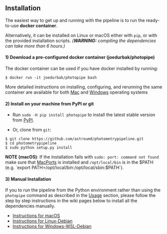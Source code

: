 ## Installation

The easiest way to get up and running with the pipeline is to run the ready-to-use **docker container**.

Alternatively, it can be installed on Linux or macOS either with `pip`, or with the provided installation scripts.
_(**WARNING:** compiling the dependencies can take more than 6 hours.)_

#### 1) Download a pre-configured docker container (joedurbak/photopipe)

The docker container can be used if you have docker installed by running:

    $ docker run -it joedurbak/photopipe bash
    
More detailed instructions on installing, configuring, and rerunning the same container are available for both [Mac](https://github.com/astroumd/photometrypipeline/wiki/Docker-Instructions-on-Mac) and [Windows](https://github.com/astroumd/photometrypipeline/wiki/Docker-Instructions-on-Windows) operating systems

#### 2) Install on your machine from PyPI or git

* Run `sudo -H pip install photopipe` to install the latest stable version from [PyPI](https://pypi.python.org/pypi/photopipe). 

* Or, clone from `git`:

 ```
 $ git clone https://github.com/astroumd/photometrypipeline.git
 $ cd photometrypipeline
 $ sudo python setup.py install
 ```
 
**NOTE (macOS)**: If the installation fails with `sudo: port: command not found` make sure that [MacPorts](https://guide.macports.org/#installing) is installed and `/opt/local/bin` is in the $PATH (e.g. `export PATH=/opt/local/bin:/opt/local/sbin:$PATH`).

#### 3) Manual Installation
If you to run the pipeline from the Python environment rather than using the `photopipe` command as described in the [Usage](#usage) section, please follow the step by step instructions in the wiki pages below to install all the dependencies manually.

* [Instructions for macOS](https://github.com/astroumd/photometrypipeline/wiki/Mac-Installation-Instructions)
* [Instructions for Linux-Debian](https://github.com/astroumd/photometrypipeline/wiki/Linux-Debian-Installation-Instructions)
* [Instructions for Windows-WSL-Debian](https://github.com/astroumd/photometrypipeline/wiki/Windows-Installation-Instructions)

